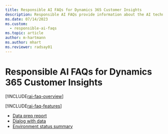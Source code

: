 ```yaml
---
title: Responsible AI FAQs for Dynamics 365 Customer Insights
description: Responsible AI FAQs provide information about the AI technology used in Dynamics 365 Customer Insights, along with key considerations and details about how the AI is used, how it was tested and evaluated, and any specific limitations.
ms.date: 07/14/2023
ms.custom: 
  - responsible-ai-faqs
ms.topic: article
author: m-hartmann
ms.author: mhart
ms.reviewer: radsay01
---
```


# Responsible AI FAQs for Dynamics 365 Customer Insights

[!INCLUDE[rai-faq-overview](includes/faqs-overview.md)]

[!INCLUDE[rai-faq-features](includes/faqs-feature.md)]

- [Data prep report](faqs-data-prep.md)
- [Dialog with data](faqs-dialog-data.md)
- [Environment status summary](faqs-environment-status.md)
